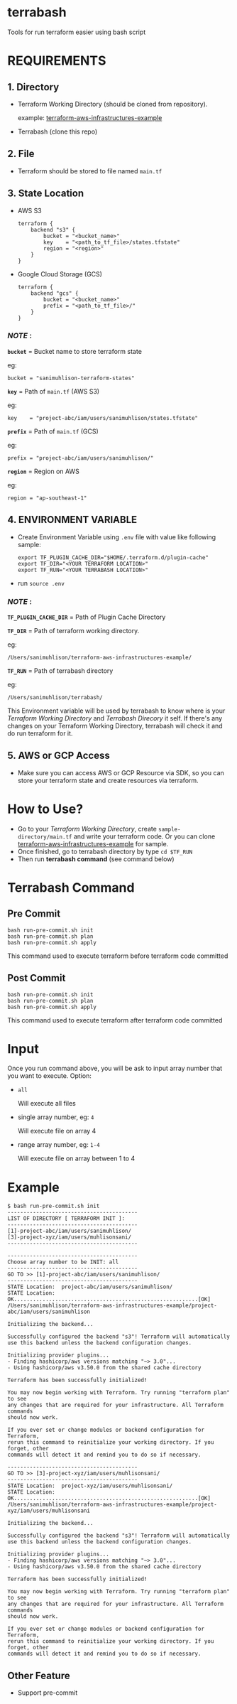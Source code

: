 # terrabash
Tools for run terraform easier using bash script

# REQUIREMENTS
## 1. Directory
- Terraform Working Directory (should be cloned from repository).

	example: [terraform-aws-infrastructures-example][terraform]
- Terrabash (clone this repo)

## 2. File
- Terraform should be stored to file named `main.tf`

## 3. State Location
- AWS S3
	```
	terraform {
		backend "s3" {
			bucket = "<bucket_name>"
			key    = "<path_to_tf_file>/states.tfstate"
			region = "<region>"
		}
	}
	```
- Google Cloud Storage (GCS)
	```
	terraform {
		backend "gcs" {
			bucket = "<bucket_name>"
			prefix = "<path_to_tf_file>/"
		}
	}
	```

### *NOTE* :
**`bucket`** = Bucket name to store terraform state

eg:
```
bucket = "sanimuhlison-terraform-states"
```
**`key`** = Path of `main.tf` (AWS S3)

eg:
```
key    = "project-abc/iam/users/sanimuhlison/states.tfstate"
```

**`prefix`** = Path of `main.tf` (GCS)

eg:
```
prefix = "project-abc/iam/users/sanimuhlison/"
```
**`region`** = Region on AWS

eg:
```
region = "ap-southeast-1"
```


## 4. ENVIRONMENT VARIABLE
- Create Environment Variable using `.env` file with value like following sample:
	```
	export TF_PLUGIN_CACHE_DIR="$HOME/.terraform.d/plugin-cache"
	export TF_DIR="<YOUR TERRAFORM LOCATION>"
	export TF_RUN="<YOUR TERRABASH LOCATION>"
	```
- run `source .env`



### *NOTE* : 
**`TF_PLUGIN_CACHE_DIR`** = Path of Plugin Cache Directory
	
**`TF_DIR`** = Path of terraform working directory. 

eg: 
``` 
/Users/sanimuhlison/terraform-aws-infrastructures-example/
```
**`TF_RUN`** = Path of terrabash directory

eg:
```
/Users/sanimuhlison/terrabash/
```

This Environment variable will be used by terrabash to know where is your *Terraform Working Directory* and *Terrabash Direcory* it self. If there's any changes on your Terraform Working Directory, terrabash will check it and do run terraform for it.

## 5. AWS or GCP Access
- Make sure you can access AWS or GCP Resource via SDK, so you can store your terraform state and create resources via terraform.

# How to Use?
- Go to your *Terraform Working Directory*, create `sample-directory/main.tf` and write your terraform code. Or you can clone [terraform-aws-infrastructures-example][terraform] for sample.
- Once finished, go to terrabash directory by type `cd $TF_RUN`
- Then run **terrabash command** (see command below)

# Terrabash Command
## Pre Commit
```
bash run-pre-commit.sh init
bash run-pre-commit.sh plan
bash run-pre-commit.sh apply
```
This command used to execute terraform before terraform code committed


## Post Commit
```
bash run-pre-commit.sh init
bash run-pre-commit.sh plan
bash run-pre-commit.sh apply
```
This command used to execute terraform after terraform code committed

# Input
Once you run command above, you will be ask to input array number that you want to execute. 
Option:
- `all`

	Will execute all files
- single array number, eg: `4`

	Will execute file on array 4
- range array number, eg: `1-4`
	
	Will execute file on array between 1 to 4

# Example
```
$ bash run-pre-commit.sh init
-----------------------------------------
LIST OF DIRECTORY [ TERRAFORM INIT ]:
-----------------------------------------
[1]-project-abc/iam/users/sanimuhlison/
[3]-project-xyz/iam/users/muhlisonsani/
-----------------------------------------

-----------------------------------------
Choose array number to be INIT: all
-----------------------------------------
GO TO >> [1]-project-abc/iam/users/sanimuhlison/
-----------------------------------------
STATE Location:  project-abc/iam/users/sanimuhlison/
STATE Location:  OK..........................................................[OK]
/Users/sanimuhlison/terraform-aws-infrastructures-example/project-abc/iam/users/sanimuhlison

Initializing the backend...

Successfully configured the backend "s3"! Terraform will automatically
use this backend unless the backend configuration changes.

Initializing provider plugins...
- Finding hashicorp/aws versions matching "~> 3.0"...
- Using hashicorp/aws v3.50.0 from the shared cache directory

Terraform has been successfully initialized!

You may now begin working with Terraform. Try running "terraform plan" to see
any changes that are required for your infrastructure. All Terraform commands
should now work.

If you ever set or change modules or backend configuration for Terraform,
rerun this command to reinitialize your working directory. If you forget, other
commands will detect it and remind you to do so if necessary.

-----------------------------------------
GO TO >> [3]-project-xyz/iam/users/muhlisonsani/
-----------------------------------------
STATE Location:  project-xyz/iam/users/muhlisonsani/
STATE Location:  OK..........................................................[OK]
/Users/sanimuhlison/terraform-aws-infrastructures-example/project-xyz/iam/users/muhlisonsani

Initializing the backend...

Successfully configured the backend "s3"! Terraform will automatically
use this backend unless the backend configuration changes.

Initializing provider plugins...
- Finding hashicorp/aws versions matching "~> 3.0"...
- Using hashicorp/aws v3.50.0 from the shared cache directory

Terraform has been successfully initialized!

You may now begin working with Terraform. Try running "terraform plan" to see
any changes that are required for your infrastructure. All Terraform commands
should now work.

If you ever set or change modules or backend configuration for Terraform,
rerun this command to reinitialize your working directory. If you forget, other
commands will detect it and remind you to do so if necessary.
```

## Other Feature
- Support pre-commit

[terrabash]: https://github.com/sanimuhlison/terrabash
[terraform]: https://github.com/sanimuhlison/terraform-aws-infrastructures-example
